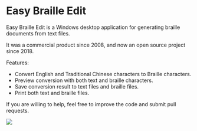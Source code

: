 # Easy Braille Edit

Easy Braille Edit is a Windows desktop application for generating braille documents from text files. 

It was a commercial product since 2008, and now an open source project since 2018.

Features:

 - Convert English and Traditional Chinese characters to Braille characters.
 - Preview conversion with both text and braille characters.
 - Save conversion result to text files and braille files.
 - Print both text and braille files.

If you are willing to help, feel free to improve the code and submit pull requests.

[<img src="https://huanlin.visualstudio.com/_apis/public/build/definitions/4ea34b79-924b-4784-aca6-2668f8014439/1/badge" />](https://huanlin.visualstudio.com/Braille/_build/index?definitionId=1})
